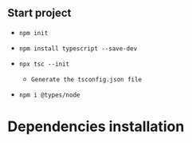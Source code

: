 ## Start project

- ```npm init```

- ```npm install typescript --save-dev```


- ```npx tsc --init```
    - `Generate the tsconfig.json file`
- ```npm i @types/node```

# Dependencies installation

```

```